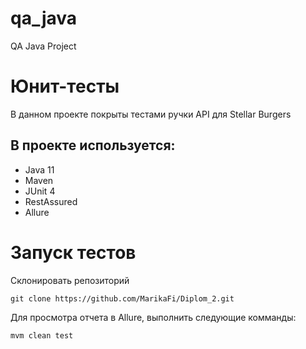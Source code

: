 # qa_java
QA Java Project
# Юнит-тесты
В данном проекте покрыты тестами ручки API для Stellar Burgers
## В проекте используется:
* Java 11
* Maven
* JUnit 4
* RestAssured
* Allure
# Запуск тестов
Склонировать репозиторий
```
git clone https://github.com/MarikaFi/Diplom_2.git
```
Для просмотра отчета в Allure, выполнить следующие комманды:
```
mvm clean test
```